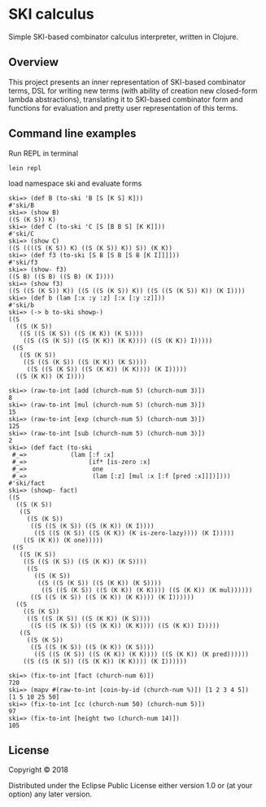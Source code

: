 # SKI calculus

Simple SKI-based combinator calculus interpreter, written in Clojure.

## Overview

This project presents an inner representation of SKI-based combinator terms, DSL for writing new terms (with ability of creation new closed-form lambda abstractions), translating it to SKI-based combinator form and functions for evaluation and pretty user representation of this terms.

## Command line examples

Run REPL in terminal

    lein repl

load namespace ski and evaluate forms

    ski=> (def B (to-ski 'B [S [K S] K]))
    #'ski/B
    ski=> (show B)
    ((S (K S)) K)
    ski=> (def C (to-ski 'C [S [B B S] [K K]]))
    #'ski/C
    ski=> (show C)
    ((S ((((S (K S)) K) ((S (K S)) K)) S)) (K K))
    ski=> (def f3 (to-ski [S B [S B [S B [K I]]]]))
    #'ski/f3
    ski=> (show- f3)
    ((S B) ((S B) ((S B) (K I))))
    ski=> (show f3)
    ((S ((S (K S)) K)) ((S ((S (K S)) K)) ((S ((S (K S)) K)) (K I))))
    ski=> (def b (lam [:x :y :z] [:x [:y :z]]))
    #'ski/b
    ski=> (-> b to-ski showp-)
    ((S
      ((S (K S))
       ((S ((S (K S)) ((S (K K)) (K S))))
        ((S ((S (K S)) ((S (K K)) (K K)))) ((S (K K)) I)))))
     ((S
       ((S (K S))
        ((S ((S (K S)) ((S (K K)) (K S))))
         ((S ((S (K S)) ((S (K K)) (K K)))) (K I)))))
      ((S (K K)) (K I))))
    
    ski=> (raw-to-int [add (church-num 5) (church-num 3)])
    8
    ski=> (raw-to-int [mul (church-num 5) (church-num 3)])
    15
    ski=> (raw-to-int [exp (church-num 5) (church-num 3)])
    125
    ski=> (raw-to-int [sub (church-num 5) (church-num 3)])
    2
    ski=> (def fact (to-ski
     #_=>            (lam [:f :x]
     #_=>                 [if* [is-zero :x]
     #_=>                  one
     #_=>                  (lam [:z] [mul :x [:f [pred :x]]])])))
    #'ski/fact
    ski=> (showp- fact)
    ((S
      ((S (K S))
       ((S
         ((S (K S))
          ((S ((S (K S)) ((S (K K)) (K I))))
           ((S ((S (K S)) ((S (K K)) (K is-zero-lazy)))) (K I)))))
        ((S (K K)) (K one)))))
     ((S
       ((S (K S))
        ((S ((S (K S)) ((S (K K)) (K S))))
         ((S
           ((S (K S))
            ((S ((S (K S)) ((S (K K)) (K S))))
             ((S ((S (K S)) ((S (K K)) (K K)))) ((S (K K)) (K mul))))))
          ((S ((S (K S)) ((S (K K)) (K K)))) (K I))))))
      ((S
        ((S (K S))
         ((S ((S (K S)) ((S (K K)) (K S))))
          ((S ((S (K S)) ((S (K K)) (K K)))) ((S (K K)) I)))))
       ((S
         ((S (K S))
          ((S ((S (K S)) ((S (K K)) (K S))))
           ((S ((S (K S)) ((S (K K)) (K K)))) ((S (K K)) (K pred))))))
        ((S ((S (K S)) ((S (K K)) (K K)))) (K I))))))
    
    ski=> (fix-to-int [fact (church-num 6)])
    720
    ski=> (mapv #(raw-to-int [coin-by-id (church-num %)]) [1 2 3 4 5])
    [1 5 10 25 50]
    ski=> (fix-to-int [cc (church-num 50) (church-num 5)])
    97
    ski=> (fix-to-int [height two (church-num 14)])
    105


## License

Copyright © 2018

Distributed under the Eclipse Public License either version 1.0 or (at your option) any later version.
